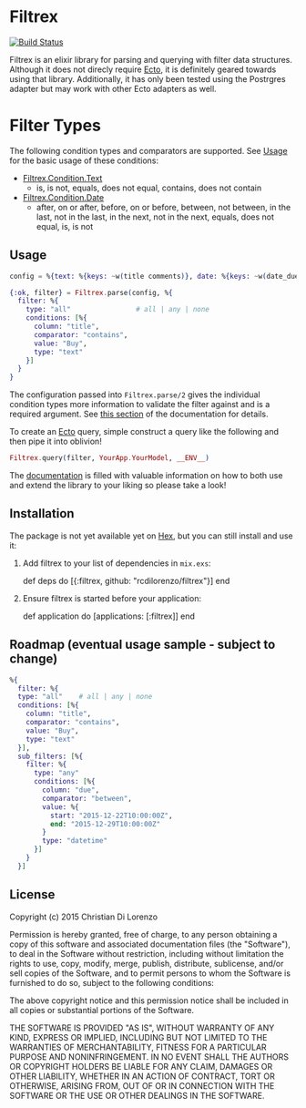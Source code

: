 # Filtrex

[![Build Status](https://travis-ci.org/rcdilorenzo/filtrex.svg?branch=master)](https://travis-ci.org/rcdilorenzo/filtrex)

Filtrex is an elixir library for parsing and querying with filter data structures. Although it does not direcly require [Ecto](https://github.com/elixir-lang/ecto), it is definitely geared towards using that library. Additionally, it has only been tested using the Postrgres adapter but may work with other Ecto adapters as well.

# Filter Types

The following condition types and comparators are supported. See [Usage](#usage) for the basic usage of these conditions:

* [Filtrex.Condition.Text](http://rcdilorenzo.github.io/filtrex/Filtrex.Condition.Text.html)
    * is, is not, equals, does not equal, contains, does not contain
* [Filtrex.Condition.Date](http://rcdilorenzo.github.io/filtrex/Filtrex.Condition.Date.html)
    * after, on or after, before, on or before, between, not between, in the last, not in the last, in the next, not in the next, equals, does not equal, is, is not

## Usage

```elixir
config = %{text: %{keys: ~w(title comments)}, date: %{keys: ~w(date_due)}

{:ok, filter} = Filtrex.parse(config, %{
  filter: %{
    type: "all"                # all | any | none
    conditions: [%{
      column: "title",
      comparator: "contains",
      value: "Buy",
      type: "text"
    }]
  }
}
```


The configuration passed into `Filtrex.parse/2` gives the individual condition types more information to validate the filter against and is a required argument. See [this section](http://rcdilorenzo.github.io/filtrex/Filtrex.html) of the documentation for details.

To create an [Ecto](https://github.com/elixir-lang/ecto) query, simple construct a query like the following and then pipe it into oblivion!

```elixir
Filtrex.query(filter, YourApp.YourModel, __ENV__)
```

The [documentation](http://rcdilorenzo.github.io/filtrex) is filled with valuable information on how to both use and extend the library to your liking so please take a look!


## Installation

The package is not yet available yet on [Hex](https://hex.pm), but you can still install and use it:

  1. Add filtrex to your list of dependencies in `mix.exs`:

        def deps do
          [{:filtrex, github: "rcdilorenzo/filtrex"}]
        end

  2. Ensure filtrex is started before your application:

        def application do
          [applications: [:filtrex]]
        end


## Roadmap (eventual usage sample - subject to change)

```elixir
%{
  filter: %{
  type: "all"    # all | any | none
  conditions: [%{
    column: "title",
    comparator: "contains",
    value: "Buy",
    type: "text"
  }],
  sub_filters: [%{
    filter: %{
      type: "any"
      conditions: [%{
        column: "due",
        comparator: "between",
        value: %{
          start: "2015-12-22T10:00:00Z",
          end: "2015-12-29T10:00:00Z"
        }
        type: "datetime"
      }]
    }
  }]
```

## License

Copyright (c) 2015 Christian Di Lorenzo

Permission is hereby granted, free of charge, to any person obtaining a copy of this software and associated documentation files (the "Software"), to deal in the Software without restriction, including without limitation the rights to use, copy, modify, merge, publish, distribute, sublicense, and/or sell copies of the Software, and to permit persons to whom the Software is furnished to do so, subject to the following conditions:

The above copyright notice and this permission notice shall be included in all copies or substantial portions of the Software.

THE SOFTWARE IS PROVIDED "AS IS", WITHOUT WARRANTY OF ANY KIND, EXPRESS OR IMPLIED, INCLUDING BUT NOT LIMITED TO THE WARRANTIES OF MERCHANTABILITY, FITNESS FOR A PARTICULAR PURPOSE AND NONINFRINGEMENT. IN NO EVENT SHALL THE AUTHORS OR COPYRIGHT HOLDERS BE LIABLE FOR ANY CLAIM, DAMAGES OR OTHER LIABILITY, WHETHER IN AN ACTION OF CONTRACT, TORT OR OTHERWISE, ARISING FROM, OUT OF OR IN CONNECTION WITH THE SOFTWARE OR THE USE OR OTHER DEALINGS IN THE SOFTWARE.

